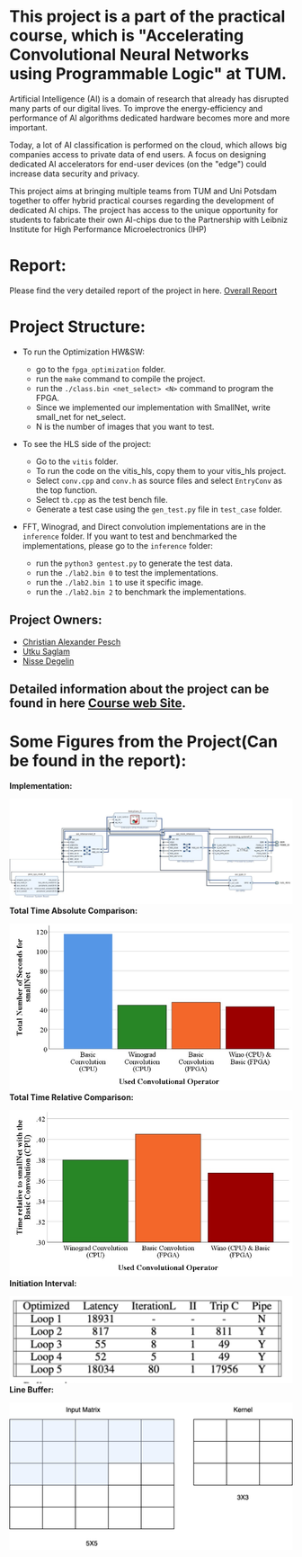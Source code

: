 # This project is a part of the practical course, which is "Accelerating Convolutional Neural Networks using Programmable Logic" at TUM.
Artificial Intelligence (AI) is a domain of research that already has disrupted many parts of our digital lives. To improve the energy-efficiency and performance of AI algorithms dedicated hardware becomes more and more important.

Today, a lot of AI classification is performed on the cloud, which allows big companies access to private data of end users. A focus on designing dedicated AI accelerators for end-user devices (on the "edge") could increase data security and privacy.

This project aims at bringing multiple teams from TUM and Uni Potsdam together to offer hybrid practical courses regarding the development of dedicated AI chips. The project has access to the unique opportunity for students to fabricate their own AI-chips due to the Partnership with Leibniz Institute for High Performance Microelectronics (IHP)

# Report:
Please find the very detailed report of the project in here.
[Overall Report](acc_report.pdf)
# Project Structure:

* To run the Optimization HW&SW:
  * go to the `fpga_optimization` folder.
  * run the ```make``` command to compile the project.
  * run the ```./class.bin <net_select> <N>``` command to program the FPGA.
  * Since we implemented our implementation with SmallNet, write small_net for net_select.
  * N is the number of images that you want to test.
  

* To see the HLS side of the project:
  * Go to the `vitis` folder.
  * To run the code on the vitis_hls, copy them to your vitis_hls project.
  * Select `conv.cpp` and `conv.h` as source files and select `EntryConv` as the top function.
  * Select `tb.cpp` as the test bench file.
  * Generate a test case using the `gen_test.py` file in `test_case` folder.



* FFT, Winograd, and Direct convolution implementations are in the `inference` folder. If you want to test and benchmarked the implementations, please go to the `inference` folder:
  * run the ```python3 gentest.py``` to generate the test data.
  * run the ```./lab2.bin 0``` to test the implementations.
  * run the ```./lab2.bin 1``` to use it specific image.
  * run the ```./lab2.bin 2``` to  benchmark the implementations.


## Project Owners:
- [Christian Alexander Pesch](https://github.com/TheWreckTUM)
- [Utku Saglam](https://github.com/utkusaglm)
- [Nisse Degelin](https://github.com/nickatillinois)
## Detailed information about the project can be found in here [Course web Site](https://www.ce.cit.tum.de/caps/lehre/ss23/praktika/accelerating-convolutional-neural-networks-using-programmable-logic/).

# Some Figures from the Project(Can be found in the report):
**Implementation:**

![alt text](fpga_optimization/vivado_architecture.jpg)
**Total Time Absolute Comparison:**

![alt text](TotalTimeAbsoluteComparison.jpg)
**Total Time Relative Comparison:**

![alt text](TotalTimeRelativeComparison.jpg)
**Initiation Interval:**

![alt text](init.png)
**Line Buffer:**

![alt text](linebuffer1.png)